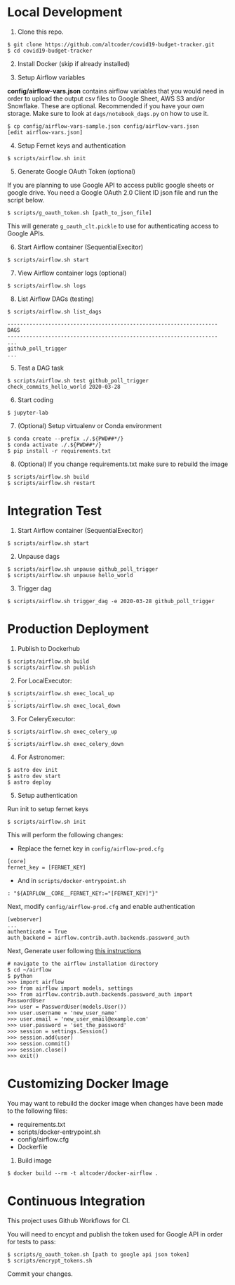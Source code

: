 # Local Development

1. Clone this repo.

```
$ git clone https://github.com/altcoder/covid19-budget-tracker.git
$ cd covid19-budget-tracker
```

2. Install Docker (skip if already installed)

3. Setup Airflow variables

**config/airflow-vars.json** contains airflow variables that you would need in
order to  upload the output csv files to Google Sheet, AWS S3 and/or Snowflake.
These are optional. Recommended if you have your own storage. Make sure to look at
`dags/notebook_dags.py` on how to use it. 
```
$ cp config/airflow-vars-sample.json config/airflow-vars.json
[edit airflow-vars.json]
```

4. Setup Fernet keys and authentication
```
$ scripts/airflow.sh init
```

5. Generate Google OAuth Token (optional)

If you are planning to use Google API to access public google sheets or
google drive. You need a Google OAuth 2.0 Client ID json file and run the
script below.  
```
$ scripts/g_oauth_token.sh [path_to_json_file]
```

This will generate `g_oauth_clt.pickle` to use for authenticating access to
Google APIs.


6. Start Airflow container (SequentialExecitor)
```
$ scripts/airflow.sh start
```

7. View Airflow container logs (optional)
```
$ scripts/airflow.sh logs
```

8. List Airflow DAGs (testing) 
```
$ scripts/airflow.sh list_dags

-------------------------------------------------------------------
DAGS
-------------------------------------------------------------------
...
github_poll_trigger
...

```
5. Test a DAG task
```
$ scripts/airflow.sh test github_poll_trigger check_commits_hello_world 2020-03-28
```

6. Start coding
```
$ jupyter-lab
```

7. (Optional) Setup virtualenv or Conda environment
```
$ conda create --prefix ./.${PWD##*/}
$ conda activate ./.${PWD##*/}
$ pip install -r requirements.txt
```

8. (Optional) If you change requirements.txt make sure to rebuild the image
```
$ scripts/airflow.sh build
$ scripts/airflow.sh restart
```

# Integration Test

1. Start Airflow container (SequentialExecitor)
```
$ scripts/airflow.sh start
```

2. Unpause dags 
```
$ scripts/airflow.sh unpause github_poll_trigger
$ scripts/airflow.sh unpause hello_world
```

3. Trigger dag 
```
$ scripts/airflow.sh trigger_dag -e 2020-03-28 github_poll_trigger
```

# Production Deployment

1. Publish to Dockerhub
```
$ scripts/airflow.sh build
$ scripts/airflow.sh publish
```

2. For LocalExecutor:
```
$ scripts/airflow.sh exec_local_up
...
$ scripts/airflow.sh exec_local_down
```

3. For CeleryExecutor:
```
$ scripts/airflow.sh exec_celery_up
...
$ scripts/airflow.sh exec_celery_down
```

4. For Astronomer:

```
$ astro dev init
$ astro dev start
$ astro deploy
```
5. Setup authentication

Run init to setup fernet keys
```
$ scripts/airflow.sh init
```

This will perform the following changes:
- Replace the fernet key in `config/airflow-prod.cfg`  
```
[core]
fernet_key = [FERNET_KEY]
```
- And in `scripts/docker-entrypoint.sh`  
```
: "${AIRFLOW__CORE__FERNET_KEY:="[FERNET_KEY]"}"
```

Next, modify `config/airflow-prod.cfg` and enable authentication  
```
[webserver]
...
authenticate = True
auth_backend = airflow.contrib.auth.backends.password_auth
```
Next, Generate user following [this
instructions](https://airflow.apache.org/docs/1.10.1/security.html)
```
# navigate to the airflow installation directory
$ cd ~/airflow
$ python
>>> import airflow
>>> from airflow import models, settings
>>> from airflow.contrib.auth.backends.password_auth import PasswordUser
>>> user = PasswordUser(models.User())
>>> user.username = 'new_user_name'
>>> user.email = 'new_user_email@example.com'
>>> user.password = 'set_the_password'
>>> session = settings.Session()
>>> session.add(user)
>>> session.commit()
>>> session.close()
>>> exit()
```

# Customizing Docker Image

You may want to rebuild the docker image when changes have been made to the
following files:
- requirements.txt
- scripts/docker-entrypoint.sh
- config/airflow.cfg
- Dockerfile

1.  Build image
```
$ docker build --rm -t altcoder/docker-airflow .
```

# Continuous Integration

This project uses Github Workflows for CI.

You will need to encypt and publish the token used for Google API in order for
tests to pass:

```
$ scripts/g_oauth_token.sh [path to google api json token]
$ scripts/encrypt_tokens.sh
```

Commit your changes.
